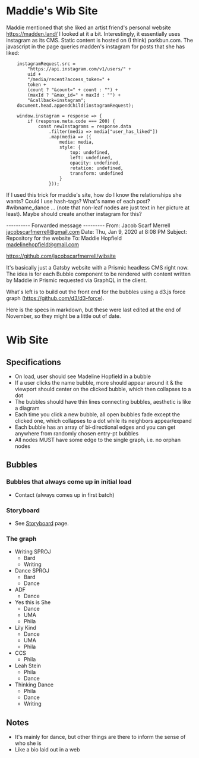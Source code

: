 # Maddie's Wib Site

Maddie mentioned that she liked an artist friend's personal website https://madden.land/
I looked at it a bit. Interestingly, it essentially uses instagram as its CMS.
Static content is hosted on (I think) porkbun.com.
The javascript in the page queries madden's instagram for posts that she has liked:

		instagramRequest.src =
			"https://api.instagram.com/v1/users/" +
			uid +
			"/media/recent?access_token=" +
			token +
			(count ? "&count=" + count : "") +
			(maxId ? "&max_id=" + maxId : "") +
			"&callback=instagram";
		document.head.appendChild(instagramRequest);

		window.instagram = response => {
			if (response.meta.code === 200) {
				const newInstagrams = response.data
					.filter(media => media["user_has_liked"])
					.map(media => ({
						media: media,
						style: {
							top: undefined,
							left: undefined,
							opacity: undefined,
							rotation: undefined,
							transform: undefined
						}
					}));
If I used this trick for maddie's site, how do I know the relationships she wants?
Could I use hash-tags? What's name of each post? #wibname_dance ... (note that non-leaf nodes are just text in her picture at least).
Maybe should create another instagram for this?


---------- Forwarded message ---------
From: Jacob Scarf Merrell <jacobscarfmerrell@gmail.com>
Date: Thu, Jan 9, 2020 at 8:08 PM
Subject: Repository for the website
To: Maddie Hopfield <madelinehopfield@gmail.com>

https://github.com/jacobscarfmerrell/wibsite

It's basically just a Gatsby website with a Prismic headless CMS right now. The idea is for each Bubble component to be rendered with content written by Maddie in Prismic requested via GraphQL in the client.

What's left is to build out the front end for the bubbles using a d3.js force graph (https://github.com/d3/d3-force).

Here is the specs in markdown, but these were last edited at the end of November, so they might be a little out of date.

# Wib Site

## Specifications

- On load, user should see Madeline Hopfield in a bubble
- If a user clicks the name bubble, more should appear around it & the viewport should center on the clicked bubble, which then collapses to a dot
- The bubbles should have thin lines connecting bubbles, aesthetic is like a diagram
- Each time you click a new bubble, all open bubbles fade except the clicked one, which collapses to a dot while its neighbors appear/expand
- Each bubble has an array of bi-directional edges and you can get anywhere from randomly chosen entry-pt bubbles
- All nodes MUST have some edge to the single graph, i.e. no orphan nodes

## Bubbles

### Bubbles that always come up in initial load
- Contact (always comes up in first batch)

### Storyboard
- See [Storyboard](/Storyboard.md/) page.   

### The graph
- Writing SPROJ
    - Bard
    - Writing
- Dance SPROJ
    - Bard
    - Dance
- ADF
    - Dance
- Yes this is She
    - Dance
    - UMA
    - Phila
- Lily Kind
    - Dance
    - UMA
    - Phila
- CCS
    - Phila
- Leah Stein
    - Phila
    - Dance
- Thinking Dance
    - Phila
    - Dance
    - Writing

## Notes

- It's mainly for dance, but other things are there to inform the sense of who she is
- Like a bio laid out in a web
